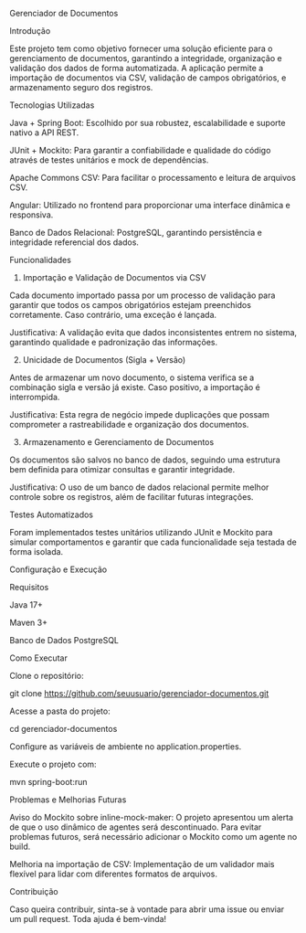 Gerenciador de Documentos

Introdução

Este projeto tem como objetivo fornecer uma solução eficiente para o gerenciamento de documentos, garantindo a integridade, organização e validação dos dados de forma automatizada. A aplicação permite a importação de documentos via CSV, validação de campos obrigatórios, e armazenamento seguro dos registros.

Tecnologias Utilizadas

Java + Spring Boot: Escolhido por sua robustez, escalabilidade e suporte nativo a API REST.

JUnit + Mockito: Para garantir a confiabilidade e qualidade do código através de testes unitários e mock de dependências.

Apache Commons CSV: Para facilitar o processamento e leitura de arquivos CSV.

Angular: Utilizado no frontend para proporcionar uma interface dinâmica e responsiva.

Banco de Dados Relacional: PostgreSQL, garantindo persistência e integridade referencial dos dados.

Funcionalidades

1. Importação e Validação de Documentos via CSV

Cada documento importado passa por um processo de validação para garantir que todos os campos obrigatórios estejam preenchidos corretamente. Caso contrário, uma exceção é lançada.

Justificativa: A validação evita que dados inconsistentes entrem no sistema, garantindo qualidade e padronização das informações.

2. Unicidade de Documentos (Sigla + Versão)

Antes de armazenar um novo documento, o sistema verifica se a combinação sigla e versão já existe. Caso positivo, a importação é interrompida.

Justificativa: Esta regra de negócio impede duplicações que possam comprometer a rastreabilidade e organização dos documentos.

3. Armazenamento e Gerenciamento de Documentos

Os documentos são salvos no banco de dados, seguindo uma estrutura bem definida para otimizar consultas e garantir integridade.

Justificativa: O uso de um banco de dados relacional permite melhor controle sobre os registros, além de facilitar futuras integrações.

Testes Automatizados

Foram implementados testes unitários utilizando JUnit e Mockito para simular comportamentos e garantir que cada funcionalidade seja testada de forma isolada.

Configuração e Execução

Requisitos

Java 17+

Maven 3+

Banco de Dados PostgreSQL

Como Executar

Clone o repositório:

git clone https://github.com/seuusuario/gerenciador-documentos.git

Acesse a pasta do projeto:

cd gerenciador-documentos

Configure as variáveis de ambiente no application.properties.

Execute o projeto com:

mvn spring-boot:run

Problemas e Melhorias Futuras

Aviso do Mockito sobre inline-mock-maker: O projeto apresentou um alerta de que o uso dinâmico de agentes será descontinuado. Para evitar problemas futuros, será necessário adicionar o Mockito como um agente no build.

Melhoria na importação de CSV: Implementação de um validador mais flexível para lidar com diferentes formatos de arquivos.

Contribuição

Caso queira contribuir, sinta-se à vontade para abrir uma issue ou enviar um pull request. Toda ajuda é bem-vinda!
